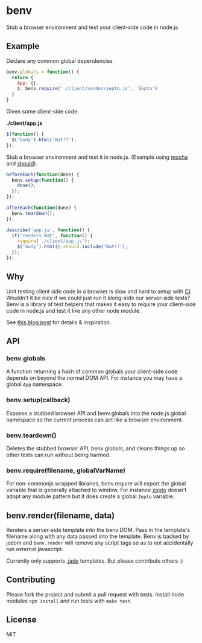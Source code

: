 # benv

Stub a browser environment and test your client-side code in node.js.

## Example

Declare any common global dependencies

````javascript
benv.globals = function() {
  return {
    App: {},
    $: benv.require('./client/vendor/zepto.js', 'Zepto')
  }
}
````

Given some client-side code

**./client/app.js**
````javascript
$(function() {
  $('body').html('Wat!?');
});
````

Stub a browser environment and test it in node.js. (Example using [mocha](http://visionmedia.github.io/mocha/) and [should](https://github.com/visionmedia/should.js/)).

````javascript
beforeEach(function(done) {
  benv.setup(function() {
    done();
  });
});

afterEach(function(done) {
  benv.teardown();
});

describe('app.js', function() {
  it('renders Wat', function() {
    require('./client/app.js');
    $('body').html().should.include('Wat!?');
  });
});

````

## Why

Unit testing client side code in a browser is slow and hard to setup with [CI](http://en.wikipedia.org/wiki/Continuous_integration). Wouldn't it be nice if we could just run it along-side our server-side tests? Benv is a library of test helpers that makes it easy to require your client-side code in node.js and test it like any other node module.

See [this blog post](http://artsy.github.io/blog/2013/06/14/writing-headless-backbone-tests-with-node-dot-js/) for details & inspiration.

## API

### benv.globals

A function returning a hash of common globals your client-side code depends on beyond the normal DOM API. For instance you may have a global `App` namespace.

### benv.setup(callback)

Exposes a stubbed browser API and benv.globals into the node.js global namespace so the current process can act like a browser environment.

### benv.teardown()

Deletes the stubbed browser API, benv.globals, and cleans things up so other tests can run without being harmed.

### benv.require(filename, globalVarName)

For non-commonjs wrapped libraries, benv.require will export the global variable that is generally attached to window. For instance [zepto](https://github.com/madrobby/zepto) doesn't adopt any module pattern but it does create a global `Zepto` variable.

## benv.render(filename, data)

Renders a server-side template into the benv DOM. Pass in the template's filename along with any data passed into the template. Benv is backed by jsdom and `benv.render` will remove any script tags so as to not accidentally run external javascript.

Currently only supports [.jade](https://github.com/visionmedia/jade) templates. But please contribute others :)

## Contributing

Please fork the project and submit a pull request with tests. Install node modules `npm install` and run tests with `make test`.

## License

MIT